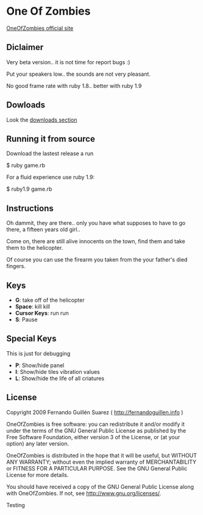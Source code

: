 # One Of Zombies

[OneOfZombies official site](http://oneofzombies.com)

## Diclaimer

Very beta version.. it is not time for report bugs :)

Put your speakers low.. the sounds are not very pleasant.

No good frame rate with ruby 1.8.. better with ruby 1.9


## Dowloads

Look the [downloads section](http://github.com/fguillen/OneOfZombies/downloads "Download Section")

## Running it from source

Download the lastest release a run

  $ ruby game.rb
  
For a fluid experience use ruby 1.9:

  $ ruby1.9 game.rb

## Instructions

Oh dammit, they are there.. only you have what supposes to have to go there, a fifteen years old girl.. 

Come on, there are still alive innocents on the town, find them and take them to the helicopter.

Of course you can use the firearm you taken from the your father's died fingers.


## Keys

* **G**: take off of the helicopter
* **Space**: kill kill
* **Cursor Keys**: run run
* **S**: Pause


## Special Keys

This is just for debugging

* **P**: Show/hide panel
* **I**: Show/hide tiles vibration values
* **L**: Show/hide the life of all criatures


## License

Copyright 2009 Fernando Guillén Suarez ( http://fernandoguillen.info )

OneOfZombies is free software: you can redistribute it and/or modify it under the terms of the GNU General Public License as published by the Free Software Foundation, either version 3 of the License, or (at your option) any later version.

OneOfZombies is distributed in the hope that it will be useful, but WITHOUT ANY WARRANTY; without even the implied warranty of MERCHANTABILITY or FITNESS FOR A PARTICULAR PURPOSE. See the GNU General Public License for more details.

You should have received a copy of the GNU General Public License along with OneOfZombies. If not, see <http://www.gnu.org/licenses/>.

Testing